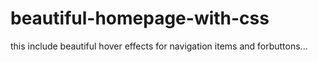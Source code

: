 # beautiful-homepage-with-css

this include beautiful hover effects for navigation items
and forbuttons...
